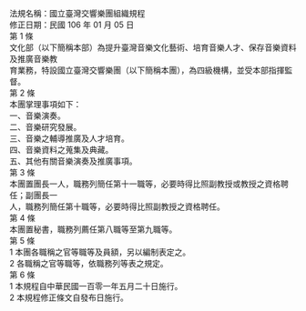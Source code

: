 法規名稱：國立臺灣交響樂團組織規程  
修正日期：民國 106 年 01 月 05 日  
第 1 條  
文化部（以下簡稱本部）為提升臺灣音樂文化藝術、培育音樂人才、保存音樂資料及推廣音樂教  
育業務，特設國立臺灣交響樂團（以下簡稱本團），為四級機構，並受本部指揮監督。  
第 2 條  
本團掌理事項如下：  
一、音樂演奏。  
二、音樂研究發展。  
三、音樂之輔導推廣及人才培育。  
四、音樂資料之蒐集及典藏。  
五、其他有關音樂演奏及推廣事項。  
第 3 條  
本團置團長一人，職務列簡任第十一職等，必要時得比照副教授或教授之資格聘任；副團長一  
人，職務列簡任第十職等，必要時得比照副教授之資格聘任。  
第 4 條  
本團置秘書，職務列薦任第八職等至第九職等。  
第 5 條  
1 本團各職稱之官等職等及員額，另以編制表定之。  
2 各職稱之官等職等，依職務列等表之規定。  
第 6 條  
1 本規程自中華民國一百零一年五月二十日施行。  
2 本規程修正條文自發布日施行。  


